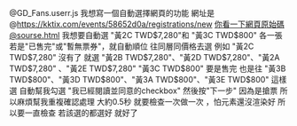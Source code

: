 @GD_Fans.userr.js 
我想寫一個自動選擇網頁的功能
網址是 @https://kktix.com/events/58652d0a/registrations/new 
你看一下網頁原始碼@sourse.html 
我想要自動選  "黃2C TWD$7,280"和 "黃3C  TWD$800" 各一張
若是"已售完"或"暫無票券"，就自動順位 往同層同價格去選  例如 "黃2C TWD$7,280" 沒有了 就選
"黃2B TWD$7,280"、"黃2D TWD$7,280"、"黃2A TWD$7,280" 、"黃2E TWD$7,280"
"黃3C  TWD$800" 要是售完  也是往 "黃3B  TWD$800"、"黃3D  TWD$800"、"黃3A  TWD$800"、"黃3E  TWD$800" 這樣選
自動幫我勾選 "我已經閱讀並同意的checkbox"
然後按"下一步"
因為是搶票  所以麻煩幫我重複確認處理 大約0.5秒 就要檢查一次做一次 ，怕元素還沒渲染好 所以要一直檢查 若該選的都選好 就好了
